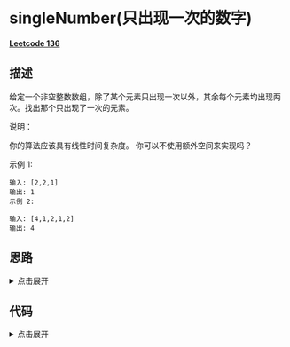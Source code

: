 # singleNumber(只出现一次的数字)

[**Leetcode 136**](https://leetcode-cn.com/problems/single-number/)

## 描述

给定一个非空整数数组，除了某个元素只出现一次以外，其余每个元素均出现两次。找出那个只出现了一次的元素。

说明：

你的算法应该具有线性时间复杂度。 你可以不使用额外空间来实现吗？

示例 1:

```
输入: [2,2,1]
输出: 1
示例 2:

输入: [4,1,2,1,2]
输出: 4
```

## 思路

<details>
<summary>点击展开</summary>

首先能想到的思路就是利用散列表，遍历的时候进行存储，如果出现重复的元素则从散列表中移除，遍历完成后按照描述应该只剩下一个元素

但是使用散列表的思路明显不符合题目中不适用额外空间的要求

我们想到了`^`按位异或

> 概念

* 如果我们对 0 和二进制位做 XOR 运算，得到的仍然是这个二进制位
a⊕0=a

* 如果我们对相同的二进制位做 XOR 运算，返回的结果是 0
a⊕a=0

* XOR 满足交换律和结合律
a⊕b⊕a=(a⊕a)⊕b=0⊕b=b

</details>

## 代码

<details>
<summary>点击展开</summary>

```
/**
 * @param {number[]} nums
 * @return {number}
 */
var singleNumber = function(nums) {
	let hashmap = {}
	nums.map(n => {
		if (!hashmap[n]) hashmap[n] = true
		else hashmap[n] = false
	})
	for (let num in hashmap) {
		if (hashmap[num]) return num
	}
}
```

```
/**
 * @param {number[]} nums
 * @return {number}
 */
var singleNumber = function(nums) {
	let res = 0
	nums.map(n => {
		res ^= n
	})
	return res
}
```

</details>

